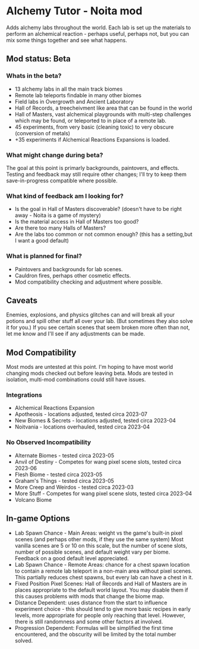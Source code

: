 # Alchemy Tutor - Noita mod

Adds alchemy labs throughout the world. Each lab is set up the materials to perform an alchemical reaction - perhaps useful, perhaps not, but you can mix some things together and see what happens.

## Mod status: Beta

### Whats in the beta?

- 13 alchemy labs in all the main track biomes
- Remote lab teleports findable in many other biomes
- Field labs in Overgrowth and Ancient Laboratory
- Hall of Records, a treecheivment like area that can be found in the world
- Hall of Masters, vast alchemical playgrounds with multi-step challenges which may be found, or teleported to in place of a remote lab.
- 45 experiments, from very basic (cleaning toxic) to very obscure (conversion of metals)
- +35 experiments if Alchemical Reactions Expansions is loaded.

### What might change during beta?

The goal at this point is primarly backgrounds, paintovers, and effects. Testing and feedback may still require other changes; I'll try to keep them save-in-progress compatible where possible.

### What kind of feedback am I looking for?

- Is the goal in Hall of Masters discoverable? (doesn't have to be right away - Noita is a game of mystery)
- Is the material access in Hall of Masters too good?
- Are there too many Halls of Masters?
- Are the labs too common or not common enough? (this has a setting,but I want a good default)

### What is planned for final?

- Paintovers and backgrounds for lab scenes.
- Cauldron fires, perhaps other cosmetic effects.
- Mod compatibility checking and adjustment where possible.

## Caveats

Enemies, explosions, and physics glitches can and will break all your potions and spill other stuff all over your lab. (But sometimes they also solve it for you.) If you see certain scenes that seem broken more often than not, let me know and I'll see if any adjustments can be made.

## Mod Compatibility

Most mods are untested at this point. I'm hoping to have most world changing mods checked out before leaving beta. Mods are tested in isolation, multi-mod combinations could still have issues.

### Integrations

- Alchemical Reactions Expansion
- Apotheosis - locations adjusted, tested circa 2023-07
- New Biomes & Secrets - locations adjusted, tested circa 2023-04
- Noitvania - locations overhauled, tested circa 2023-04

### No Observed Incompatibility

- Alternate Biomes - tested circa 2023-05
- Anvil of Destiny - Competes for wang pixel scene slots, tested circa 2023-06
- Flesh Biome - tested circa 2023-05
- Graham's Things - tested circa 2023-05
- More Creep and Weirdos - tested circa 2023-03
- More Stuff - Competes for wang pixel scene slots, tested circa 2023-04
- Volcano Biome

## In-game Options

- Lab Spawn Chance - Main Areas: weight vs the game's built-in pixel scenes (and perhaps other mods, if they use the same system) Most vanilla scenes are 5 or 10 on this scale, but the number of scene slots, number of possible scenes, and default weight vary per biome. Feedback on a good default level appreciated.
- Lab Spawn Chance - Remote Areas: chance for a chest spawn location to contain a remote lab teleport in a non-main area without pixel scenes. This partially reduces chest spawns, but every lab can have a chest in it.
- Fixed Position Pixel Scenes: Hall of Records and Hall of Masters are in places appropriate to the default world layout. You may disable them if this causes problems with mods that change the biome map.
- Distance Dependent: uses distance from the start to influence experiment choice - this should tend to give more basic recipes in early levels, more appropriate for people only reaching that level. However, there is still randomness and some other factors at involved.
- Progression Dependent: Formulas will be simplified the first time encountered, and the obscurity will be limited by the total number solved.
